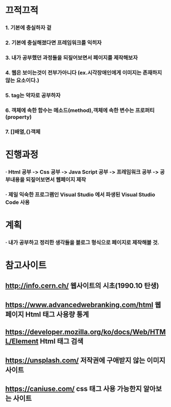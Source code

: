 # 끄적끄적

### 1. 기본에 충실하자 겉

### 2. 기본에 충실해졌다면 프레임워크를 익히자 

### 3. 내가 공부했던 과정들을 되짚어보면서 페이지를 제작해보자

### 4. 웹은 보이는것이 전부가아니다 (ex.시각장애인에게 이미지는 존재하지않는 요소이다.)

### 5. tag는 약자로 공부하자

### 6. 객체에 속한 함수는 메소드(method),객체에 속한 변수는 프로퍼티(property)

### 7. []배열,{}객체



# 진행과정

### · Html 공부 -> Css 공부 -> Java Script 공부 -> 프레임워크 공부 -> 공부내용을 되짚어보면서 웹페이지 제작 

### · 제일 익숙한 프로그램인 Visual Studio 에서 파생된 Visual Studio Code 사용



# 계획

### · 내가 공부하고 정리한 생각들을 블로그 형식으로 페이지로 제작해볼 것. 


# 참고사이트

## http://info.cern.ch/ 웹사이트의 시초(1990.10 탄생)
## https://www.advancedwebranking.com/html 웹페이지 Html 태그 사용량 통계
## https://developer.mozilla.org/ko/docs/Web/HTML/Element Html 태그 검색 
## https://unsplash.com/ 저작권에 구애받지 않는 이미지사이트
## https://caniuse.com/ css 태그 사용 가능한지 알아보는 사이트

